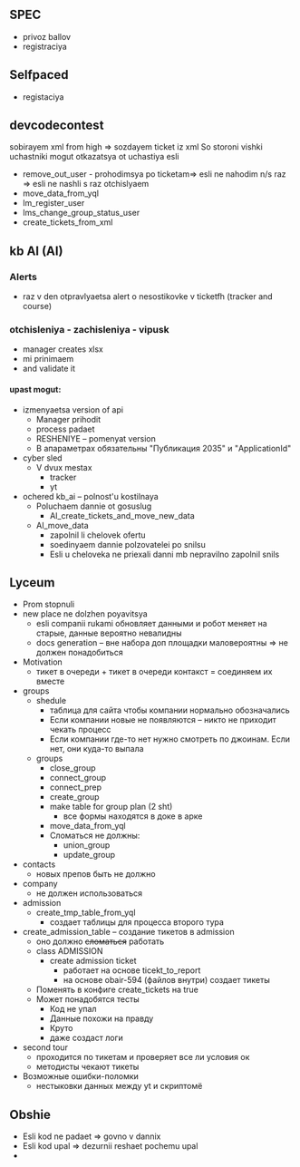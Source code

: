 ## SPEC

- privoz ballov
- registraciya

## Selfpaced 

- registaciya

## devcodecontest

sobirayem xml from high => sozdayem ticket iz xml
So storoni vishki uchastniki mogut otkazatsya ot uchastiya
esli 

- remove_out_user - prohodimsya po ticketam=> esli ne nahodim n/s raz => esli ne nashli s raz otchislyaem
- move_data_from_yql
- lm_register_user
- lms_change_group_status_user
- create_tickets_from_xml

## kb AI (AI)

### Alerts

- raz v den otpravlyaetsa alert o nesostikovke v ticketfh (tracker and course)

### otchisleniya - zachisleniya - vipusk

- manager creates xlsx
- mi prinimaem 
- and validate it

#### upast mogut:

- izmenyaetsa version of api
	- Manager prihodit
	- process padaet
	- RESHENIYE – pomenyat version
	- В апараметрах обязательны "Публикация 2035" и "ApplicationId"
- cyber sled
	- V dvux mestax
		- tracker
		- yt
- ochered kb_ai – polnost'u kostilnaya
	- Poluchaem dannie ot gosuslug
		- AI_create_tickets_and_move_new_data
	- AI_move_data
		- zapolnil li chelovek ofertu
		- soedinyaem dannie polzovatelei po snilsu
		- Esli u cheloveka ne priexali danni mb nepravilno zapolnil snils

## Lyceum

- Prom stopnuli
- new place ne dolzhen poyavitsya
	- esli companii rukami обновляет данными и робот меняет на старые, данные вероятно невалидны
	- docs generation – вне набора доп площадки маловероятны => не должен понадобиться
- Motivation
	- тикет в очереди + тикет в очереди контакст = соединяем их вместе
- groups
	- shedule 
		- таблица для сайта чтобы компании нормально обозначались
		- Если компании новые не появляются – никто не приходит чекать процесс
		- Если компании где-то нет нужно смотреть по джоинам. Если нет, они куда-то выпала
	- groups
		- close_group
		- connect_group
		- connect_prep
		- create_group
		- make table for group plan (2 sht)
			- все формы находятся в доке в арке
		- move_data_from_yql
		- Сломаться не должны:
			- union_group
			- update_group
- contacts
	- новых препов быть не должно
- company
	- не должен использоваться
- admission
	- create_tmp_table_from_yql
		- создает таблицы для процесса второго тура
- create_admission_table – создание тикетов в admission
	- оно должно ~~сломаться~~ работать
	- class ADMISSION
		- create admission ticket
			- работает на основе ticekt_to_report
			- на основе obair-594 (файлов внутри) создает тикеты
	- Поменять в конфиге create_tickets на true
	- Может понадобятся тесты
		- Код не упал
		- Данные похожи на правду 
		- Круто
		- даже создаст логи
- second tour 
	- проходится по тикетам и проверяет все ли условия ок
	- методисты чекают тикеты
- Возможные ошибки-поломки
	- нестыковки данных между yt и скриптомё


## Obshie

- Esli kod ne padaet => govno v dannix
- Esli kod upal => dezurnii reshaet pochemu upal
- 